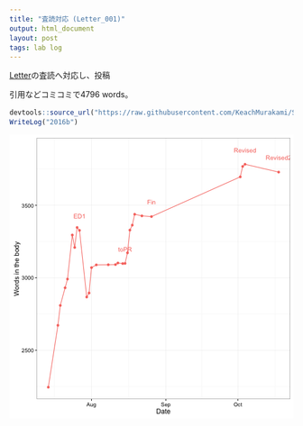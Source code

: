 ```yaml
---
title: "査読対応 (Letter_001)"
output: html_document
layout: post
tags: lab log
---
```


[Letter](https://keachmurakami.github.io/2016/09/28/Pub2016b.html)の査読へ対応し、投稿  

引用などコミコミで4796 words。  

```r
devtools::source_url("https://raw.githubusercontent.com/KeachMurakami/Sources/master/MyData/WriteLog.R")
WriteLog("2016b")
```

![plot of chunk unnamed-chunk-1](/figure/source/2016-10-04-Pub2016b/unnamed-chunk-1-1.png)
